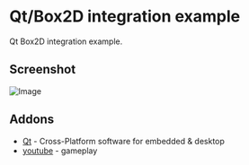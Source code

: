 # Qt/Box2D integration example
Qt Box2D integration example.

## Screenshot
![Image](https://user-images.githubusercontent.com/28188300/273286807-4a12363a-e656-4baf-bc2c-08a6fc4cbc20.gif)

## Addons
* [Qt](https://www.qt.io/) - Cross-Platform software for embedded & desktop
* [youtube](https://youtu.be/JfVkSZZezOk) - gameplay
